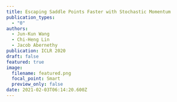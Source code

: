 ```yaml
---
title: Escaping Saddle Points Faster with Stochastic Momentum
publication_types:
  - "0"
authors:
  - Jun-Kun Wang
  - Chi-Heng Lin
  - Jacob Abernethy
publication: ICLR 2020
draft: false
featured: true
image:
  filename: featured.png
  focal_point: Smart
  preview_only: false
date: 2021-02-03T06:14:20.600Z
---
```

